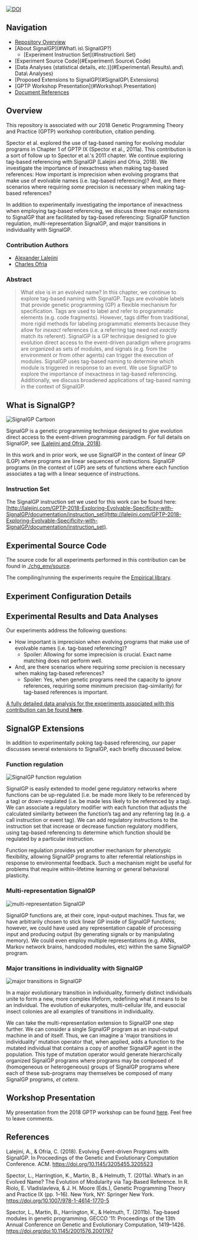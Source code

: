 [![DOI](https://zenodo.org/badge/125904652.svg)](https://zenodo.org/badge/latestdoi/125904652)

## Navigation

- [Repository Overview](#Overview)
- [About SignalGP](#What\ is\ SignalGP?)
  - [Experiment Instruction Set](#Instruction\ Set)
- [Experiment Source Code](#Experiment\ Source\ Code)
- [Data Analyses (statistical details, *etc.*)](#Experimental\ Results\ and\ Data\ Analyses)
- [Proposed Extensions to SignalGP](#SignalGP\ Extensions)
- [GPTP Workshop Presentation](#Workshop\ Presentation)
- [Document References](#References)

## Overview

This repository is associated with our 2018 Genetic Programming Theory and Practice (GPTP) workshop contribution, citation pending.

Spector et al. explored the use of tag-based naming for evolving modular programs in Chapter 1 of GPTP IX (Spector et al., 2011a). This contribution is a sort of follow up to Spector et al.'s 2011 chapter. We continue exploring tag-based referencing with SignalGP (Lalejini and Ofria, 2018). We investigate the importance of inexactness when making tag-based references: How important is imprecision when evolving programs that make use of evolvable names (i.e. tag-based referencing)? And, are there scenarios where requiring _some_ precision is necessary when making tag-based references?

In addition to experimentally investigating the importance of inexactness when employing tag-based referencing, we discuss three major extensions to SignalGP that are facilitated by tag-based referencing: SignalGP function regulation, multi-representation SignalGP, and major transitions in individuality with SignalGP.

### Contribution Authors

- [Alexander Lalejini](http://lalejini.com)
- [Charles Ofria](http://ofria.com)

### Abstract

> What else is in an evolved name? In this chapter, we continue to explore tag-based naming with SignalGP.
> Tags are evolvable labels that provide genetic programming (GP) a flexible mechanism for specification.
> Tags are used to label and refer to programmatic elements (e.g. code fragments).
> However, tags differ from traditional, more rigid methods for labeling programmatic elements because they allow for _inexact_ references (i.e. a referring tag need not _exactly_ match its referent).
> SignalGP is a GP technique designed to give evolution direct access to the event-driven paradigm where programs are organized as sets of modules, and signals (e.g. from the environment or from other agents) can trigger the execution of modules. SignalGP uses tag-based naming to determine which module is triggered in response to an event.
> We use SignalGP to explore the importance of inexactness in tag-based referencing. Additionally, we discuss broadened applications of tag-based naming in the context of SignalGP.

## What is SignalGP?

![SignalGP Cartoon](./media/sgp-cartoon.png)

SignalGP is a genetic programming technique designed to give
evolution direct access to the event-driven programming paradigm. For full details on SignalGP, see [(Lalejini and Ofria, 2018)](https://arxiv.org/pdf/1804.05445.pdf).

In this work and in prior work, we use SignalGP in the context of linear GP (LGP) where programs are linear sequences of instructions. SignalGP programs (in the context of LGP) are sets of functions where each function associates a tag with a linear sequence of instructions.

### Instruction Set

The SignalGP instruction set we used for this work can be found here: [http://lalejini.com/GPTP-2018-Exploring-Evolvable-Specificity-with-SignalGP/documentation/instruction_set](http://lalejini.com/GPTP-2018-Exploring-Evolvable-Specificity-with-SignalGP/documentation/instruction_set).

## Experimental Source Code

The source code for all experiments performed in this contribution can be found in [./chg_env/source](./chg_env/source).

The compiling/running the experiments require the [Empirical library](https://github.com/devosoft/Empirical).

## Experiment Configuration Details


## Experimental Results and Data Analyses

Our experiments address the following questions:

- How important is imprecision when evolving programs that make use of evolvable names (i.e. tag-based referencing)?
  - Spoiler: Allowing for some imprecision is crucial. Exact name matching does not perform well.
- And, are there scenarios where requiring _some_ precision is necessary when making tag-based references?
  - Spoiler: Yes, when genetic programs need the capacity to _ignore_ references, requiring some minimum precision (tag-similarity) for tag-based references is important.

[A fully detailed data analysis for the experiments associated with this contribution can be found **here**](http://lalejini.com/GPTP-2018-Exploring-Evolvable-Specificity-with-SignalGP/analysis/stats.html).

## SignalGP Extensions

In addition to experimentally poking tag-based referencing, our paper discusses several extensions to SignalGP, each briefly discussed below.

### Function regulation

![SignalGP function regulation](./media/sgp-func-reg.png)

SignalGP is easily extended to model gene regulatory networks where functions can be up-regulated (i.e. be made more likely to be referenced by a tag) or down-regulated (i.e. be made less likely to be referenced by a tag). We can associate a regulatory modifier with each function that adjusts the calculated similarity between the function’s tag and any referring tag (e.g. a call instruction or event tag). We can add regulatory instructions to the instruction set that increase or decrease function regulatory modifiers, using tag-based referencing to determine which function should be regulated by a particular instruction.

Function regulation provides yet another mechanism for phenotypic flexibility, allowing SignalGP programs to alter referential relationships in response to environmental feedback. Such a mechanism might be useful for problems that require within-lifetime learning or general behavioral plasticity.

### Multi-representation SignalGP

![multi-representation SignalGP](./media/multi-rep-sgp.png)

SignalGP functions are, at their core, input-output machines. Thus far, we have arbitrarily chosen to stick linear GP inside of SignalGP functions; however, we could have used any representation capable of processing input and producing output (by generating signals or by manipulating memory). We could even employ multiple representations (e.g. ANNs, Markov network brains, handcoded modules, etc) within the same SignalGP program.

### Major transitions in individuality with SignalGP

![major transitions in SignalGP](./media/sgp-trans.png)

In a major evolutionary transition in individuality, formerly distinct individuals unite to form a new, more complex lifeform, redefining what it means to be an individual. The evolution of eukaryotes, multi-cellular life, and eusocial insect colonies are all examples of transitions in individuality.

We can take the multi-representation extension to SignalGP one step further. We can consider a single SignalGP program as an input-output machine in and of itself. Thus, we can imagine a 'major transitions in individuality' mutation operator that, when applied, adds a function to the mutated individual that contains a copy of another SignalGP agent in the population. This type of mutation operator would generate hierarchically organized SignalGP programs where programs may be composed of (homogeneous or heterogeneous) groups of SignalGP programs where each of these sub-programs may themselves be composed of many SignalGP programs, _et cetera_.

## Workshop Presentation

My presentation from the 2018 GPTP workshop can be found [here](https://docs.google.com/presentation/d/1KF9iQb08CtQiWYD4py53DDJD_kjzT2U6Z3CtqfF8Bdc/edit?usp=sharing). Feel free to leave comments.

## References

Lalejini, A., & Ofria, C. (2018). Evolving Event-driven Programs with SignalGP. In Proceedings of the Genetic and Evolutionary Computation Conference. ACM. https://doi.org/10.1145/3205455.3205523

Spector, L., Harringtion, K., Martin, B., & Helmuth, T. (2011a). What’s in an Evolved Name? The Evolution of Modularity via Tag-Based Reference. In R. Riolo, E. Vladislavleva, & J. H. Moore (Eds.), Genetic Programming Theory and Practice IX (pp. 1–16). New York, NY: Springer New York. https://doi.org/10.1007/978-1-4614-1770-5

Spector, L., Martin, B., Harrington, K., & Helmuth, T. (2011b). Tag-based modules in genetic programming. GECCO ’11: Proceedings of the 13th Annual Conference on Genetic and Evolutionary Computation, 1419–1426. https://doi.org/doi:10.1145/2001576.2001767
